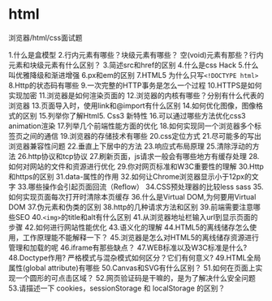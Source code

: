 # html

浏览器/html/css面试题

<!-- https://www.kancloud.cn/lemon-m/js-html-css/1012817 -->

1.什么是盒模型
2.行内元素有哪些？块级元素有哪些？ 空(void)元素有那些？行内元素和块级元素有什么区别？
3.简述src和href的区别
4.什么是css Hack
5.什么叫优雅降级和渐进增强
6.px和em的区别
7.HTML5 为什么只写`<!DOCTYPE html>`
8.Http的状态码有哪些
9.一次完整的HTTP事务是怎么一个过程
10.HTTPS是如何实现加密
11.浏览器是如何渲染页面的
12.浏览器的内核有哪些？分别有什么代表的浏览器
13.页面导入时，使用link和@import有什么区别
14.如何优化图像，图像格式的区别
15.列举你了解Html5. Css3 新特性
16.可以通过哪些方法优化css3 animation渲染
17.列举几个前端性能方面的优化
18.如何实现同一个浏览器多个标签页之间的通信
19.浏览器的存储技术有哪些
20.css定位方式
21.尽可能多的写出浏览器兼容性问题
22.垂直上下居中的方法
23.响应式布局原理
25.清除浮动的方法
26.http协议和tcp协议
27.刷新页面，js请求一般会有哪些地方有缓存处理
28.如何对网站的文件和资源进行优化
29.你对网页标准和W3C重要性的理解
30.Http和https的区别
31.data-属性的作用
32.如何让Chrome浏览器显示小于12px的文字
33.哪些操作会引起页面回流（Reflow）
34.CSS预处理器的比较less sass
35.如何实现页面每次打开时清除本页缓存
36.什么是Virtual DOM,为何要用Virtual DOM
37.伪元素和伪类的区别
38.http的几种请求方法和区别
39.前端需要注意哪些SEO
40.`<img>`的title和alt有什么区别
41.从浏览器地址栏输入url到显示页面的步骤
42.如何进行网站性能优化
43.语义化的理解
44.HTML5的离线储存怎么使用，工作原理能不能解释一下？
45.浏览器是怎么对HTML5的离线储存资源进行管理和加载的呢
46.iframe有那些缺点？
47.WEB标准以及W3C标准是什么?
48.Doctype作用? 严格模式与混杂模式如何区分？它们有何意义?
49.HTML全局属性(global attribute)有哪些
50.Canvas和SVG有什么区别？
51.如何在页面上实现一个圆形的可点击区域？
52.网页验证码是干嘛的，是为了解决什么安全问题
53.请描述一下 cookies，sessionStorage 和 localStorage 的区别？
